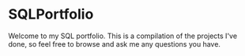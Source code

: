 # SQLPortfolio
Welcome to my SQL portfolio. This is a compilation of the projects I've done, so feel free to browse and ask me any questions you have.
